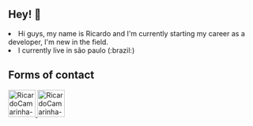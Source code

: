 ## Hey! 👋
<li>Hi guys, my name is Ricardo and I'm currently starting my career as a developer, I'm new in the field.</li>
<li>I currently live in são paulo (:brazil:) </li>

## Forms of contact
<a href="https://www.instagram.com/pqp.ricardo" target="_blanck">
   <img alt="RicardoCamarinha-instagram" height="55" width="55"src="https://user-images.githubusercontent.com/85380483/127404132-4bd79f49-b6bc-4a8a-8d39-1899b184e395.png" style="max-widht:100%;">
   <a/>
   
   <a href="https://web.facebook.com/riicardocamarinha" target="_blanck">
   <img alt="RicardoCamarinha-instagram" height="55" width="55"src="https://user-images.githubusercontent.com/85380483/127404394-0eed433e-321d-4eff-9435-fc845008c64f.png" style="max-widht:100%;">
   <a/>
      
      









<!--
**RicardoCamarinha/RicardoCamarinha** is a ✨ _special_ ✨ repository because its `README.md` (this file) appears on your GitHub profile.

Here are some ideas to get you started:

- 🔭 I’m currently working on ...
- 🌱 I’m currently learning ...
- 👯 I’m looking to collaborate on ...
- 🤔 I’m looking for help with ...
- 💬 Ask me about ...
- 📫 How to reach me: ...
- 😄 Pronouns: ...
- ⚡ Fun fact: ...
-->
